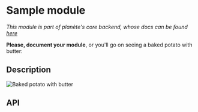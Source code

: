 # Sample module
*This module is part of planète's core backend, whose docs can be found [here](../README.md)*

**Please, document your module**, or you'll go on seeing a baked potato with butter:

## Description
![Baked potato with butter](https://cloud.githubusercontent.com/assets/13233859/10263240/01ad3a84-69e7-11e5-8406-7e0848b24015.jpg)

## API
